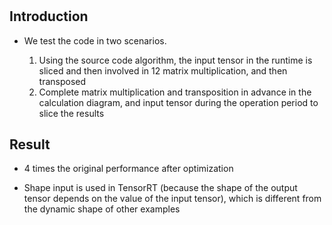 #

## Introduction

+ We test the code in two scenarios.

  1. Using the source code algorithm, the input tensor in the runtime is sliced and then involved in 12 matrix multiplication, and then transposed
  2. Complete matrix multiplication and transposition in advance in the calculation diagram, and input tensor during the operation period to slice the results

## Result

+ 4 times the original performance after optimization

+ Shape input is used in TensorRT (because the shape of the output tensor depends on the value of the input tensor), which is different from the dynamic shape of other examples
